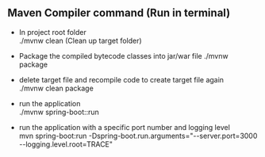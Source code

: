 ## Maven Compiler command (Run in terminal)

- In project root folder <br/>
  ./mvnw clean (Clean up target folder) <br/>

- Package the compiled bytecode classes into jar/war file
  ./mvnw package <br/>

- delete target file and recompile code to create target file again <br/>
  ./mvnw clean package

- run the application <br/>
  ./mvnw spring-boot::run

- run the application with a specific port number and logging level <br/>
  mvn spring-boot:run -Dspring-boot.run.arguments="--server.port=3000 --logging.level.root=TRACE"
